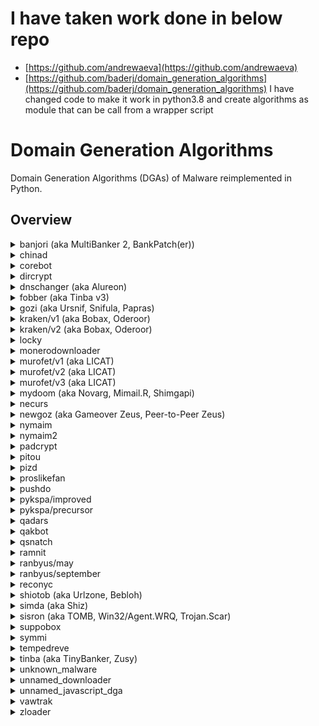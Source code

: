# I have taken work done in below repo
 - [https://github.com/andrewaeva](https://github.com/andrewaeva) 
 - [https://github.com/baderj/domain_generation_algorithms](https://github.com/baderj/domain_generation_algorithms)
 I have changed code to make it work in python3.8 and create algorithms as module that can be call from a wrapper script
 
 
# Domain Generation Algorithms 
Domain Generation Algorithms (DGAs) of Malware reimplemented in Python.

## Overview

<details><summary>banjori (aka MultiBanker 2, BankPatch(er))</summary>

### Links
- [http://johannesbader.ch/2015/02/the-dga-of-banjori/](http://johannesbader.ch/2015/02/the-dga-of-banjori/)

### Example Domains
- earnestnessbiophysicalohax.com
- kwtoestnessbiophysicalohax.com
- rvcxestnessbiophysicalohax.com
- hjbtestnessbiophysicalohax.com
- txmoestnessbiophysicalohax.com
- agekestnessbiophysicalohax.com
- dbzwestnessbiophysicalohax.com
- sgjxestnessbiophysicalohax.com
- igjyestnessbiophysicalohax.com
- zxahestnessbiophysicalohax.com
</details>


<details><summary>chinad</summary>

### Links
- [https://github.com/360netlab/DGA/issues/1](https://github.com/360netlab/DGA/issues/1)

### Example Domains
- 8f6bacmw30xxv6sc.cn
- 486txu3yjly0xcmz.ru
- xmi6x8zg9rkanmyo.info
- spy1jhdbmvt2ueva.net
- evybt5gtf2tprvbi.info
- 7qbys97e3pcw262c.info
- kz89iy97c7n7vbur.biz
- zmkvvlsvkbffnuez.ru
- tr1yy6lxtry1gsts.biz
- mfq6uwq3p2hvc8zn.cn
</details>


<details><summary>corebot</summary>

### Links
- [https://johannesbader.ch/2015/09/the-dga-of-corebot/](https://johannesbader.ch/2015/09/the-dga-of-corebot/)

### Example Domains
- lkhylm0mhyfuhg.ddns.net
- s63234wluv5v365bwp5.ddns.net
- afe6mfy23xcxgfa.ddns.net
- 7rsl1f34sfq0oj3jwvmfa6c.ddns.net
- ir7l3po0gjy8ypqjm8o.ddns.net
- 3lgrupwdivsfm2w4kng2iha.ddns.net
- i8a0q2wdu8otulkfylo2gdq.ddns.net
- kh1her76avy0qnelivijwd1.ddns.net
- ubgp1f1han7lu410eh5.ddns.net
- uliry8knadmpmdm4wti6oro.ddns.net
</details>


<details><summary>dircrypt</summary>

### Links
- [http://johannesbader.ch/2015/03/the-dga-of-dircrypt/](http://johannesbader.ch/2015/03/the-dga-of-dircrypt/)

### Example Domains
- rauggyguyp.com
- llullzza.com
- mluztamhnngwgh.com
- mycojenxktsmozzthdv.com
- inbxvqkegoyapgv.com
- furiararji.com
- zrkdvzjhse.com
- wyuhdsdttczd.com
- hpaxgpkteomjaxywwelr.com
- mydojltbqjnwailyyoa.com
</details>


<details><summary>dnschanger (aka Alureon)</summary>

### Links
- [https://johannesbader.ch/2016/01/the-dga-in-alureon-dnschanger/](https://johannesbader.ch/2016/01/the-dga-in-alureon-dnschanger/)

### Example Domains
- aktklyvbiu.com
- zgimjzlnrl.com
- tcfejerekw.com
- tfaunnjmxt.com
- ydvlfpkguw.com
</details>


<details><summary>fobber (aka Tinba v3)</summary>

### Example Domains
- vhkintjtksyxgjrzz.net
- btpnxlsfdqbhzazyx.net
- ukfmknjdenthvktgc.net
- qupxsrhrmuoinqrit.net
- gjsbydmrpfzsmnfiu.net
- indpstqbetcpcqprx.net
- gwrdmhyjfcpcutmhp.net
- bwnzcyypcbmnlpfsw.net
- twkpwfuecvvzcincq.net
- pdwfuxgnahmgsxhit.net
</details>


<details><summary>gozi (aka Ursnif, Snifula, Papras)</summary>

### Links
- [http://www.govcert.admin.ch/blog/18/gozi-isfb-when-a-bug-really-is-a-feature](http://www.govcert.admin.ch/blog/18/gozi-isfb-when-a-bug-really-is-a-feature)

### Example Domains
- quodpresidentemaxsagit.com
- pertantumfitusu.com
- indulgentiarumlicet.com
- moriblasphemianegocii.com
- ptribueretnossetnonin.com
- nonsicordinario.com
- svivacpecunias.com
- inestimabiler.com
- ulpurgatoriopetrum.com
- papacricognitisipro.com
</details>


<details><summary>kraken/v1 (aka Bobax, Oderoor)</summary>

### Links
- [https://johannesbader.ch/2015/12/krakens-two-domain-generation-algorithms/](https://johannesbader.ch/2015/12/krakens-two-domain-generation-algorithms/)

### Example Domains
- ibbwnhgh.mooo.com
- rbqdxflojkj.mooo.com
- smhburg.dyndns.org
- bltjhzqp.dyndns.org
- clwafrfuuxq.yi.org
- cffxugijxn.yi.org
- ivxcxbj.dynserv.com
- etllejr.dynserv.com
- otpxmk.mooo.com
- ejfjyd.mooo.com
</details>


<details><summary>kraken/v2 (aka Bobax, Oderoor)</summary>

### Links
- [https://johannesbader.ch/2015/12/krakens-two-domain-generation-algorithms/](https://johannesbader.ch/2015/12/krakens-two-domain-generation-algorithms/)

### Example Domains
- xpdbwuimwag.com
- nwpegpjtx.com
- smmyuhxlt.net
- xjvyvnzivvt.net
- lvctmusxcyz.tv
- lvctmusxcyz.tv
- cjuszcfwo.cc
- egbmbdey.cc
- wjxaprgne.com
- vxbuggxhrgi.com
</details>


<details><summary>locky</summary>

### Links
- [https://blogs.forcepoint.com/security-labs/lockys-new-dga-seeding-new-domains](https://blogs.forcepoint.com/security-labs/lockys-new-dga-seeding-new-domains)

### Example Domains
- gegjiimqmlgtdmk.tf
- pccibcjncnhjn.yt
- rddipikmrap.us
- mmhmkqfc.be
- vkcims.pm
- qtysmobytagnrv.it
- suhpqiumpjsv.ru
- cscffbwbhs.uk
</details>

<details><summary>monerodownloader</summary>

### Example Domains
- 31b4bd31fg1x2.org
- 31b4bd31fg1x2.tickets
- 31b4bd31fg1x2.blackfriday
- 31b4bd31fg1x2.hosting
- 31b4bd31fg1x2.feedback
- 3f8c8079fd4c5.org
- 3f8c8079fd4c5.tickets
- 3f8c8079fd4c5.blackfriday
- 3f8c8079fd4c5.hosting
- 3f8c8079fd4c5.feedback
</details> 

<details><summary>murofet/v1 (aka LICAT)</summary>

### Links
- [https://johannesbader.ch/2015/09/three-variants-of-murofets-dga/](https://johannesbader.ch/2015/09/three-variants-of-murofets-dga/)

### Example Domains
- giywswshrgxcvoqgvrkthmfa.ru
- xaiqpbprgymbvrwmzgiyprgdsk.com
- amgqgularpzxeapztxenbx.net
- pfscijbmthyfiyjgergugtkbqyh.org
- xglfcmsgorvwfilhmzlcxxvkfege.info
- rcteqwkequojntibvfyfaluwh.biz
- mjfqylbiaunffuaeunzdqdwscu.ru
- qobeylpxgpfknlptukyddqvklztg.com
- rgwgizukficdgetwsxovtcknwkfm.info
- betgyaeswxorwcvsdezdupbmb.org
</details>


<details><summary>murofet/v2 (aka LICAT)</summary>

### Links
- [https://johannesbader.ch/2015/09/three-variants-of-murofets-dga/](https://johannesbader.ch/2015/09/three-variants-of-murofets-dga/)

### Example Domains
- cmqvvxtppnibli.biz
- cmqvvxtppnibli.com
- rloqpoiongsuwyq.net
- rloqpoiongsuwyq.org
- zsophzovtfor.info
- zsophzovtfor.biz
- nlifthjnbgnfweq.org
- nlifthjnbgnfweq.com
- hykpttqsxsmvkoc.info
- hykpttqsxsmvkoc.org
</details>


<details><summary>murofet/v3 (aka LICAT)</summary>

### Links
- [https://johannesbader.ch/2015/09/three-variants-of-murofets-dga/](https://johannesbader.ch/2015/09/three-variants-of-murofets-dga/)

### Example Domains
- nxlya47huo61czerb18o51e11d30i55gycwe31lx.ru
- jwdzptm69p62izcve41f22k37oyj16g63fqote11.com
- p42p52nvd50izkqazaqe21lvo21pycqotp22e61.net
- b28n40i25b68gte41o61dwc19htc29jwgxiqfzbr.org
- ktirhsn50kzc49b58cyf32fwh14h64dzgxiqcz.info
- bre41hvc29kri15ewpwdsazjyn40p52kwe21gw.biz
- n30mwhsoxfqe51j56lunsg13o11hyd60ewf52nu.ru
- hvcsjxd20mzm29d40nznunta27c29kyi55fun50.com
- nzosg13oymzg63ntpxaro51btkvfyoshrk27.info
- czfsn20exg53nzcqcrg43exf62b28p22pyd50lu.org
</details>


<details><summary>mydoom (aka Novarg, Mimail.R, Shimgapi)</summary>

### Example Domains
- qehspqnmrn.info
- mmahaesqar.in
- pwprhhnqqn.in
- mrspmramrn.in
- arphansaqh.com
- hrhspsrenn.net
- aepaaemrmn.com
- wsaehwmnms.in
- arwrseqssh.com
- ewamspqwha.ws
</details>


<details><summary>necurs</summary>

### Links
- [http://johannesbader.ch/2015/02/the-dgas-of-necurs/](http://johannesbader.ch/2015/02/the-dgas-of-necurs/)

### Example Domains
- nccojqvabqvkiwhj.mx
- hoedwwwywnmmbi.ac
- aeaeneaoinf.mu
- ccecggc.us
- mfffpmgtplxbyagbtegh.com
- thlxuwnadtdtsm.biz
- edkomqpeufjyafccj.in
- mxomklaqau.pw
- nvutiptwteltin.tv
- nhysbiomr.ir
</details>


<details><summary>newgoz (aka Gameover Zeus, Peer-to-Peer Zeus)</summary>

### Links
- [https://johannesbader.ch/2014/12/the-dga-of-newgoz/](https://johannesbader.ch/2014/12/the-dga-of-newgoz/)

### Example Domains
- xzz3ug32bale1uo60y7xj6rge.com
- 1hyzmw3l2phycet88hzr2do34.net
- 2ppq821cfem5m1mdua46pxg7bj.biz
- unlm9w9l8upy1kdde0kba7ktf.org
- 1ixhw3p1ncr3cf1pjfrpz14n1u0e.com
- 1o460ktpdhna1k0lk3ecwujxn.net
- 183t0wjzlthe51wigptk4rl29.org
- 1i3ux5a1hj6ndqejmxone45g0v.net
- 5mcdp71mbutpb1tglu0s4p0lrf.com
- n3i5yn19w82vmmpxv1k1l4xrjg.org
</details>


<details><summary>nymaim</summary>

### Example Domains
- oftbpec.com
- lotmpwyk.info
- seikpwq.info
- bcfatyltdvp.info
- rfwstgy.com
- hokybhnf.biz
- evlovrxuw.net
- mtzpbzbfvy.info
- hacckgiakhl.com
- mosmeuw.net
</details>


<details><summary>nymaim2</summary>

### Links
- [https://johannesbader.ch/2018/04/the-new-domain-generation-algorithm-of-nymaim/](https://johannesbader.ch/2018/04/the-new-domain-generation-algorithm-of-nymaim/)

### Example Domains
- surfaces-drawing.com
- shaft-criterion.cc
- stops-hash.id
- unitsknowledge.com
- wiredgraph.tm
- timelydesignation.co
- stablelikely.ch
- stainless-loan.lk
- wagon-documents.sc
- trainerprocessors.tk
</details>


<details><summary>padcrypt</summary>

### Links
- [http://johannesbader.ch/2016/03/the-dga-of-padcrypt/](http://johannesbader.ch/2016/03/the-dga-of-padcrypt/)

### Example Domains
- elkfcfnacacmofdf.com
- mkmeeefncfnfdmbm.de
- ffcdcnbmmnaeddcd.com
- ddkfodnaadmbmofo.co.uk
- efneboaodnmbecoa.co
- bafomkfalcfcdkom.info
- onlmcddadnacfclc.com
- dcfmddfbobkmafma.com
- lmmfdccmnnfnmfdl.co
- kcknconmceeemlnm.com
</details>


<details><summary>pitou</summary>

### Links
- [https://johannesbader.ch/2019/07/the-dga-of-pitou/](https://johannesbader.ch/2019/07/the-dga-of-pitou/)

### Example Domains
- --------------+
- koohoavab.net |
- koohoavac.net |
- koohoavad.net |
- koohoavaf.net |
- koohoavag.net |
- koohoavah.net |
- koohoavaj.net |
- koohoavak.net |
- koohoaval.net |
</details>


<details><summary>pizd</summary>

### Links
- [https://blog.avast.com/2013/06/18/your-facebook-connection-is-now-secured/](https://blog.avast.com/2013/06/18/your-facebook-connection-is-now-secured/)

### Example Domains
- difficultnearly.net
- dollarnearly.net
- difficultpossible.net
- dollarpossible.net
- eearlynation.net
- escapenation.net
- eearlypleasure.net
- escapepleasure.net
- eearlynearly.net
- escapenearly.net
</details>


<details><summary>proslikefan</summary>

### Links
- [https://johannesbader.ch/2016/06/proslikefan/](https://johannesbader.ch/2016/06/proslikefan/)

### Example Domains
- flarvcpk.eu
- stjneohiod.biz
- vcevvkc.se
- qylptiin.info
- bsvisbttr.com
- hjiknr.net
- arpeiezki.org
- gobqca.ru
- tivqfahrmxdl.in
- smutloo.name
</details>

<details><summary>pushdo</summary>

### Example Domains
- weafokuggeir.kz
- sictemuborug.kz
- cirpicficj.kz
- geijanmap.kz
- fuxhuxsabi.kz
- siclisozdokq.kz
- sozcoqnafrex.kz
- qeobifups.kz
- cokoqdeah.kz
- latqafbuxwic.kz
</details>


<details><summary>pykspa/improved</summary>

### Links
- [http://johannesbader.ch/2015/03/the-dga-of-pykspa/](http://johannesbader.ch/2015/03/the-dga-of-pykspa/)

### Example Domains
- uammskmq.org
- jqplflktas.info
- rybwtr.net
- uyznvxlof.info
- gakcmqiw.com
- wewsvat.net
- owhadwkskevw.net
- nkndlzhjgrpc.info
- isypszqe.net
- joebbaamoyt.info
</details>


<details><summary>pykspa/precursor</summary>

### Links
- [http://johannesbader.ch/2015/07/pykspas-inferior-dga-version/](http://johannesbader.ch/2015/07/pykspas-inferior-dga-version/)

### Example Domains
- llfwhgn.com
- guqqkaiq.biz
- wctymo.net
- lovfjsfox.com
- oruhbanansnan.cc
- mkncjk.biz
- yunonsuiwcymao.net
- yxpojufqbex.com
- qhxgzufqbex.cc
- yywiywiq.biz
</details>


<details><summary>qadars</summary>

### Links
- [https://www.johannesbader.ch/2016/04/the-dga-of-qadars/](https://www.johannesbader.ch/2016/04/the-dga-of-qadars/)

### Example Domains
- jk9enwhansl2.org
- sdqfodmf81m7.net
- 5uro1uzspejk.net
- ub4hinsduf0p.net
- zs9ijo1er81u.com
- 0t67c5arw9yf.net
- lev41encha38.net
- 67k1q3c1mr8x.org
- 7w1yf49irk5m.net
- gdunwhq7s9qb.org
</details>


<details><summary>qakbot</summary>

### Links
- [https://johannesbader.ch/2016/02/the-dga-of-qakbot/](https://johannesbader.ch/2016/02/the-dga-of-qakbot/)

### Example Domains
- bqkrtxgkmriwsiwcngtivpx.info
- jdtmfupdyueqeldvhsjzdvzob.net
- guhmpoxzivhba.com
- nqqxqhuacaqhzurde.org
- lgqsqgpqzijwid.info
- ykolyecdcyk.biz
- ztvflnxqzpxvpfobv.biz
- zqrmkpivrbxccawozqwqpfzh.org
- iqyqwhntrxfeq.org
- ftadkbomxlnsib.info
</details>

<details><summary>qsnatch</summary>

### Links
- [https://www.kyberturvallisuuskeskus.fi/en/news/qsnatch-malware-designed-qnap-nas-devices](https://www.kyberturvallisuuskeskus.fi/en/news/qsnatch-malware-designed-qnap-nas-devices)

- [https://johannesbader.ch/blog/the-dga-of-qsnatch/](https://johannesbader.ch/blog/the-dga-of-qsnatch/)

### Example Domains
- t2q2r.cf
- gc9nz.tk
- 07tvvc.com
- 7ubqo.ml
- 53bcm.de
- 6zltf.rocks
- hv7uv.mx
- nypno.biz
- qkzccy.net
- rassb.cn
</details>


<details><summary>ramnit</summary>

### Links
- [https://johannesbader.ch/2014/12/the-dga-of-ramnit/](https://johannesbader.ch/2014/12/the-dga-of-ramnit/)

### Example Domains
- knpqxlxcwtlvgrdyhd.com
- nvlyffua.com
- hgyudheedieibxy.com
- anrylixwcbnjopdd.com
- vrndmdrdrjoff.com
- jhghrlufoh.com
- tqjhvylf.com
- hufqifjq.com
- itktxexjghvvxa.com
- ppyblaohb.com
</details>


<details><summary>ranbyus/may</summary>

### Links
- [http://johannesbader.ch/2015/05/the-dga-of-ranbyus/](http://johannesbader.ch/2015/05/the-dga-of-ranbyus/)

### Example Domains
- ikwoqkwuajpbyx.com
- niukpdrluwlfox.pw
- rcnxisuibbadng.in
- wbqtidjvsdiwee.me
- jrdyumcieyipnv.cc
- yvyfwikedfxitk.su
- tviurcntxylxnj.tw
- lycyrvfcemepfm.net
- epddeukdimbpft.com
- trbhxhmbsikoaq.pw
</details>


<details><summary>ranbyus/september</summary>

### Links
- [http://johannesbader.ch/2015/09/ranbyuss-dga-revisited/](http://johannesbader.ch/2015/09/ranbyuss-dga-revisited/)

### Example Domains
- jxbdxeyxttdmcjagi.me
- iqmadgybfhnrssadm.cc
- gdoldaognceaedkke.su
- jnbnyrmxmpblfgstk.tw
- ucjetnyaitygjidva.net
- jejocqwtcbtuymvao.com
- stuctjsqfxghcesyw.pw
- gfidctymbxiaqyuyk.in
- ojrqwrlhesfshawva.me
- bqjqvwwjirftwkjel.cc
</details>


<details><summary>reconyc</summary>

**This DGA has unpredictable seeding**, i.e., it uses ``GetTickCount`` as the seed. I still list the DGA as it might be useful for testing or training DGA detection algorithms.

### Example Domains
- E5zHail0Mw.com
- gabbvK2o6s.com
- CumpP2A4d7.com
- 5eswmwNQyF.com
- lExfSzyuwP.com
- JZpESGsPFF.com
- UmIaRnijeT.com
- sHr0xE9Idm.com
- nYcEX7wlCF.com
- VCiZNQXwpO.com
</details>


<details><summary>shiotob (aka Urlzone, Bebloh)</summary>

### Links
- [https://johannesbader.ch/2015/01/the-dga-of-shiotob/](https://johannesbader.ch/2015/01/the-dga-of-shiotob/)

### Example Domains
- wtipubctwiekhir.net
- rwmu35avqo12tqc.com
- rskb5bsfhm2fk5h.net
- rbp9pprrxgflut9.com
- zzxeyzgy45yy2a.net
- e3oa4wglvd21xa.com
- mqmq1hvmtxzjv.net
- pd4o4wu24vimn.com
- tlmrzvpbpsqsb.net
- pbmnz59uzndpo.com
</details>


<details><summary>simda (aka Shiz)</summary>

### Links
- [http://johannesbader.ch/2015/03/the-dga-of-simda-shiz/](http://johannesbader.ch/2015/03/the-dga-of-simda-shiz/)

### Example Domains
- gatyfus.com
- lyvyxor.com
- vojyqem.com
- qetyfuv.com
- puvyxil.com
- gahyqah.com
- lyryfyd.com
- vocyzit.com
- qegyqaq.com
- purydyv.com
</details>


<details><summary>sisron (aka TOMB, Win32/Agent.WRQ, Trojan.Scar)</summary>

### Links
- [https://www.johannesbader.ch/2016/06/the-dga-of-sisron/](https://www.johannesbader.ch/2016/06/the-dga-of-sisron/)

### Example Domains
- mdiwnjiwmtya.com
- mdewnjiwmtya.com
- mzewntiwmtya.com
- mzawntiwmtya.com
- mjkwntiwmtya.com
- mjgwntiwmtya.com
- mjcwntiwmtya.com
- mjywntiwmtya.com
- mjuwntiwmtya.com
- mjqwntiwmtya.com
</details>


<details><summary>suppobox</summary>

### Links
- [http://www.rsaconference.com/writable/presentations/file_upload/br-r01-end-to-end-analysis-of-a-domain-generating-algorithm-malware-family.pdf](http://www.rsaconference.com/writable/presentations/file_upload/br-r01-end-to-end-analysis-of-a-domain-generating-algorithm-malware-family.pdf)

### Example Domains
- journey
- destroy
- against
- night
- within
- effort
- street
- better
- husband
- little
</details>


<details><summary>symmi</summary>

### Links
- [http://johannesbader.ch/2015/01/the-dga-of-symmi/](http://johannesbader.ch/2015/01/the-dga-of-symmi/)

### Example Domains
- ogovugtuipawi.ddns.net
- afowkaupbabe.ddns.net
- ipkureleakm.ddns.net
- hegiruqo.ddns.net
- luimreim.ddns.net
- tiakqukoahuvu.ddns.net
- loelkuanduur.ddns.net
- agdehukoev.ddns.net
- giagkuekorla.ddns.net
- leufiroqipomu.ddns.net
</details>


<details><summary>tempedreve</summary>

### Links
- [https://github.com/baderj/domain_generation_algorithms/tree/master/tempedreve/images](https://github.com/baderj/domain_generation_algorithms/tree/master/tempedreve/images)

### Example Domains
- dlbebsga.net
- enqbgrmt.com
- xjlwpfnk.info
- ebabkjcx.org
- hvisietg.net
- svyjglen.com
- glknxfgq.info
- adoduloh.org
- jgrxrxwh.net
- ctmrgbmz.com
</details>


<details><summary>tinba (aka TinyBanker, Zusy)</summary>

### Links
- [http://johannesbader.ch/2015/04/new-top-level-domains-for-tinbas-dga/](http://johannesbader.ch/2015/04/new-top-level-domains-for-tinbas-dga/)

### Example Domains
- blackfreeqazyio.cc
- nvfowikhevmy.com
- nvfowikhevmy.net
- nvfowikhevmy.in
- nvfowikhevmy.ru
- sjhuqlwrqhqx.com
- sjhuqlwrqhqx.net
- sjhuqlwrqhqx.in
- sjhuqlwrqhqx.ru
- pxqgonyogeee.com
</details>


<details><summary>unknown_malware</summary>

### Example Domains
- albdfhln.com
- alcgkown.com
- aldjpvqt.com
- alemuown.com
- alfpmrnq.org
- algspvqt.org
- alhvrytw.org
- aliyuown.org
- aljnwpyo.org
- alkpmrnq.net
</details>


<details><summary>unnamed_downloader</summary>

### Example Domains
- ddknt.github.io
- ddktn.github.io
- ddnkt.github.io
- ddntk.github.io
- ddtkn.github.io
- ddtnk.github.io
- dkdnt.github.io
- dkdtn.github.io
- dkndt.github.io
- dkntd.github.io
</details>


<details><summary>unnamed_javascript_dga</summary>

### Links
- [https://johannesbader.ch/2015/11/a-javascript-based-dga/](https://johannesbader.ch/2015/11/a-javascript-based-dga/)

### Example Domains
- rxxeqcoy.cc
- kmymbyzd.co
- cfukbzbmg.eu
- sblwtafc.cc
- lqdoacat.co
- dplmjcjic.eu
- ttukaiwjdx.cc
- meimklqh.co
- enmxqcxhtl.eu
- unmias.cc
</details>


<details><summary>vawtrak</summary>

### Links
- [http://www.threatgeek.com/2016/11/vawtrak-dga-round-2.html](http://www.threatgeek.com/2016/11/vawtrak-dga-round-2.html)

### Example Domains
- usahwutle.com
- folocnam.com
- awumsah.com
- edorwufli.com
- misocgutlah.com
- edarwotda.com
- melarwetdic.com
- usucnitdohg.com
- regomseh.com
- osicnumd.com
</details>


<details><summary>zloader</summary>


### Example Domains
- gdurfdsywubjaaqcqhrh.com
- vudktykcecigekhtwwqn.com
- jcaofaekffeojktmpdax.com
- iiphrhkculpnubvvxnbh.com
- bjdbpgbjdyredhfyvpie.com
- wramitvqeojecedajxoj.com
- ohyjybhogoeoabjqvpie.com
- fscqtelyeogmxudotlao.com
- nsdtxvnwtxjwphbuqffe.com
- bohchavtvhbejwcmekvo.com
</details>


